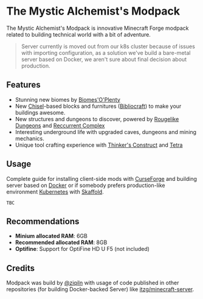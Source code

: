 # The Mystic Alchemist's Modpack

The Mystic Alchemist's Modpack is innovative Minecraft Forge modpack related to building technical world with a bit of adventure.

> Server currently is moved out from our k8s cluster because of issues with importing configuration, as a solution we've build a bare-metal server based on Docker, we aren't sure about final decision about production.

## Features

- Stunning new biomes by [Biomes'O'Plenty](https://www.curseforge.com/minecraft/mc-mods/biomes-o-plenty)
- New [Chisel]()-based blocks and furnitures ([Bibliocraft]()) to make your buildings awesome.
- New structures and dungeons to discover, powered by [Rougelike Dungeons]() and [Reccurrent Complex]()
- Interesting underground life with upgraded caves, dungeons and mining mechanics.
- Unique tool crafting experience with [Thinker's Construct]() and [Tetra]()

## Usage
Complete guide for installing client-side mods with [CurseForge]() and building server based on [Docker]() or if somebody prefers production-like environment [Kubernetes]() with [Skaffold]().

```
TBC
```

## Recommendations

- **Minium allocated RAM**: 6GB
- **Recommended allocated RAM**: 8GB
- **Optifine**: Support for OptiFine HD U F5 (not included)

## Credits
Modpack was build by [@ziqiln](https://github.com/ziqiln) with usage of code published in other repositories (for building Docker-backed Server) like [itzg/minecraft-server](https://github.com/itzg/docker-minecraft-server).